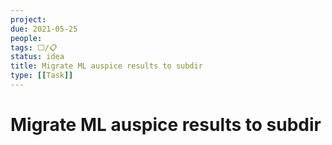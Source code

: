 ```yaml
---
project:
due: 2021-05-25
people:
tags: ⬜/📋 
status: idea
title: Migrate ML auspice results to subdir
type: [[Task]]
---
```


# Migrate ML auspice results to subdir